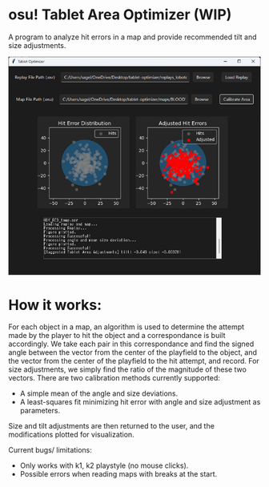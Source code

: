 # osu! Tablet Area Optimizer (WIP)

A program to analyze hit errors in a map and provide recommended tilt and size adjustments.

![Built in GUI](./gui.png)

# How it works:

For each object in a map, an algorithm is used to determine the attempt made by the player to hit the object and a correspondance is built accordingly. We take each pair in this correspondance and find the signed angle between the vector from the center of the playfield to the object, and the vector from the center of the playfield to the hit attempt, and record. For size adjustments, we simply find the ratio of the magnitude of these two vectors. There are two calibration methods currently supported:

* A simple mean of the angle and size deviations.
* A least-squares fit minimizing hit error with angle and size adjustment as parameters.

Size and tilt adjustments are then returned to the user, and the modifications plotted for visualization.

Current bugs/ limitations:

* Only works with k1, k2 playstyle (no mouse clicks).
* Possible errors when reading maps with breaks at the start.
